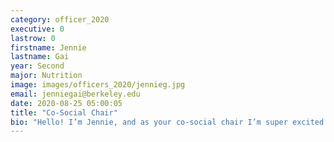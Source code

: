 ```yaml
---
category: officer_2020
executive: 0
lastrow: 0
firstname: Jennie
lastname: Gai
year: Second
major: Nutrition
image: images/officers_2020/jennieg.jpg
email: jenniegai@berkeley.edu
date: 2020-08-25 05:00:05
title: "Co-Social Chair"
bio: "Hello! I’m Jennie, and as your co-social chair I’m super excited to (virtually) meet everyone! I love playing badminton and hope you do too. :D Other than that, I also really enjoy watching sunsets, petting dogs, and eating food. I love making new friends so don’t be shy to reach out!"
---
```


